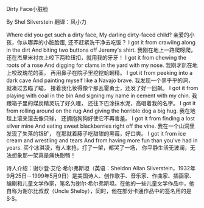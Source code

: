 Dirty Face小脏脸

By Shel Silverstein
翻译：风小力

Where did you get such a dirty face,
My darling dirty-faced child? 
亲爱的小孩，你从哪弄的小脏脸蛋,
还不赶紧洗干净去吃饭？
I got it from crawling along in the dirt
And biting two buttons off Jeremy's shirt.
我刚在地上一路爬呀爬，
还在杰里米衬衣上咬下两粒纽扣，就用我的牙牙！
I got it from chewing the roots of a rose
And digging for clams in the yard with my nose.
我刚才趴在地上咬玫瑰花的茎，
再用鼻子在院子里挖挖蛤蜊精。
I got it from peeking into a dark cave
And painting myself like a Navajo brave.
我发现一个黑乎乎的洞，就凑过去瞄了瞄，
接着我化妆得像个那瓦霍勇士，还发了好一回飙。
I got it from playing with coal in the bin
And signing my name in cement with my chin.
我跟箱子里的煤炭精灵玩了好久哩，
还往下巴涂抹水泥，高唱着我的名字。
I got it from rolling around on the rug
And giving the horrible dog a big hug.
我在地毯上滚来滚去像只球，
还拥抱狗狗好使它不再害羞。
I got it from finding a lost silver mine
And eating sweet blackberries right off the vine.
我在一个山洞里发现了失落的银矿，
在那就着藤子吃甜甜的黑莓，好口爽。
I got it from ice cream and wrestling and tears
And from having more fun than you've had in years.
买个冰淇凌，有人来抢，打了一架，都哭了一场，
你平静生活无波澜，无法想象那一架真是痛快酣畅！

诗人介绍：谢尔登·艾伦·希尔弗斯坦（英语：Sheldon Allan Silverstein，1932年9月25日－1999年5月9日）是美国诗人、创作歌手、音乐家、作曲家、插画家、编剧和儿童文学作家，笔名为谢尔·希尔弗斯坦。在他的一些儿童文学作品中，他自称为谢尔比叔叔（Uncle Shelby），同时，他在部分卡通作品中的签名用的是S·S。